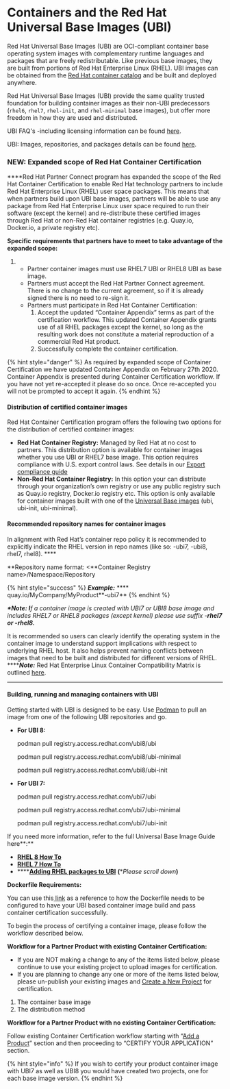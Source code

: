 # Containers and the Red Hat Universal Base Images \(UBI\)

Red Hat Universal Base Images \(UBI\) are OCI-compliant container base operating system images with complementary runtime languages and packages that are freely redistributable. Like previous base images, they are built from portions of Red Hat Enterprise Linux \(RHEL\). UBI images can be obtained from the [Red Hat container catalog](https://access.redhat.com/containers/#/product/5c180b28bed8bd75a2c29a63) and be built and deployed anywhere.

Red Hat Universal Base Images \(UBI\)  provide the same quality trusted foundation for building container images as their non-UBI predecessors \(`rhel6`, `rhel7`, `rhel-init`, and `rhel-minimal` base images\), but offer more freedom in how they are used and distributed.

UBI FAQ's -including licensing information can be found [here](https://developers.redhat.com/articles/ubi-faq/?redirect_fragment=resources#error=login_required&state=e8bb7295-2fb7-40dc-8716-35b5a6324c22).

UBI: Images, repositories, and packages details can be found [here](https://access.redhat.com/articles/4238681).

### **NEW: Expanded scope of Red Hat Container Certification** 

**‌**Red Hat Partner Connect program has expanded the scope of the Red Hat Container Certification to enable Red Hat technology partners to include Red Hat Enterprise Linux \(RHEL\) user space packages. This means that when partners build upon UBI base images, partners will be able to use any package from Red Hat Enterprise Linux user space required to run their software \(except the kernel\) and  re-distribute these certified images through Red Hat or non-Red Hat container registries \(e.g. Quay.io, Docker.io, a private registry  etc\).

**Specific requirements that partners have to meet to take advantage of the expanded scope:**

1. * Partner container images must use RHEL7 UBI or RHEL8 UBI as base image. 
   * Partners must accept the Red Hat Partner Connect agreement. There is no change to the current agreement, so if it is already signed there is no need to re-sign it.
   * Partners must participate in Red Hat Container Certification:
     1. Accept the updated “Container Appendix” terms as part of the certification workflow. This updated Container Appendix grants use of all RHEL packages except the kernel, so long as the resulting work does not constitute a material reproduction of a commercial Red Hat product.
     2. Successfully complete the container certification.

{% hint style="danger" %}
As required by expanded scope of Container Certification we have updated Container Appendix on February 27th 2020. Container Appendix is presented during Container Certification workflow. If you have not yet re-accepted it please do so once. Once re-accepted you will not be prompted to accept it again.
{% endhint %}

#### **Distribution of certified container images**

Red Hat Container Certification program offers the following two options for the distribution of certified container images:

* **Red Hat Container Registry:**  Managed by Red Hat at no cost to partners.  This distribution option is available for container images whether you use UBI or  RHEL7 base image. This option requires compliance with U.S. export control laws. See details in our [Export compliance guide](https://redhat-connect.gitbook.io/red-hat-partner-connect-general-guide/initial-onboarding/export-compliance)
* **Non-Red Hat Container Registry:** In this option your can distribute through your organization’s own registry or use any public registry such as Quay.io registry, Docker.io registry etc. This option is only available for container images built with one of the [Universal Base images](https://access.redhat.com/articles/4238681) \(ubi, ubi-init, ubi-minimal\). 

#### **Recommended repository names for container images**

In alignment with Red Hat’s container repo policy it is recommended to explicitly indicate the RHEL version in repo names \(like so: -ubi7, -ubi8, rhel7, rhel8\).  ****

 **Repository name format: &lt;**Container Registry name&gt;/Namespace/Repository

{% hint style="success" %}
_**Example:**_   **** quay.io/MyCompany/MyProduct**-ubi7**
{% endhint %}

_**\*Note: I**f a container image is created with UBI7 or UBI8 base image and includes RHEL7 or RHEL8 packages \(except kernel\) please use suffix -**rhel7 or -rhel8.**_

It is recommended so users can clearly identify the operating system in the container image to understand support implications with respect to underlying RHEL host. It also helps prevent naming conflicts between images that need to be built and distributed for different versions of RHEL.  
****_**Note:**_ Red Hat Enterprise Linux Container Compatibility Matrix is outlined [here](https://access.redhat.com/support/policy/rhel-container-compatibility).  
****

#### **Building, running and managing containers with UBI**

Getting started with UBI is designed to be easy. Use [Podman](https://developers.redhat.com/blog/2018/08/29/intro-to-podman/) to pull an image from one of the following UBI repositories and go.

* **For UBI 8:**

  podman pull registry.access.redhat.com/ubi8/ubi

  podman pull registry.access.redhat.com/ubi8/ubi-minimal

  podman pull registry.access.redhat.com/ubi8/ubi-init

* **For UBI 7:**

  podman pull registry.access.redhat.com/ubi7/ubi

  podman pull registry.access.redhat.com/ubi7/ubi-minimal

  podman pull registry.access.redhat.com/ubi7/ubi-init

If you need more information, refer to the full Universal Base Image Guide here**:**

* [**RHEL 8 How To**](https://access.redhat.com/documentation/en-us/red_hat_enterprise_linux/8/html-single/building_running_and_managing_containers/index#using_red_hat_universal_base_images_standard_minimal_and_runtimes)
* [**RHEL 7 How To**](https://access.redhat.com/documentation/en-us/red_hat_enterprise_linux_atomic_host/7/html-single/getting_started_with_containers/index#using_red_hat_universal_base_images_standard_minimal_and_runtimes)
* \*\*\*\*[**Adding RHEL packages to UBI**](https://app.gitbook.com/@redhat-connect/s/best-practices-guide/base-image) **\(**\*_Please scroll down_**\)**

**Dockerfile Requirements:**

You can use this[ link](https://github.com/RHC4TP/starter/tree/master/Container%20Zone) as a reference to how the Dockerfile needs to be configured to have your UBI based container image build and pass container certification successfully.

To begin the process of certifying a container image, please follow the workflow described below.

**Workflow for a Partner Product with existing Container Certification:**

* If you are NOT making a change to any of the items listed below, please continue to use your existing project to upload images for certification. 
* If you are planning to change any one or more of the items listed below, please un-publish your existing images and [Create a New Project](https://redhat-connect.gitbook.io/partner-guide-for-red-hat-openshift-and-container/certify-your-application/creating-a-container-application-project) for certification. 

1. The container base image  
2. The distribution method  

**Workflow for a Partner Product with no existing Container Certification:**

Follow existing Container Certification workflow starting with “[Add a Product](https://redhat-connect.gitbook.io/red-hat-partner-connect-general-guide/managing-your-account/product-listing)” section and then proceeding to “CERTIFY YOUR APPLICATION” section.

{% hint style="info" %}
If you wish to certify your product container image with UBI7 as well as UBI8 you would have created two projects, one for each base image version.
{% endhint %}

